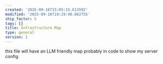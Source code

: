 ```yaml
---
created: '2025-09-16T15:05:15.613592'
modified: '2025-09-16T19:19:40.862755'
ship_factor: 5
tags: []
title: Infrastructure Map
type: general
version: 1
---
```


this file will have an LLM friendly map probably in code to show my server config